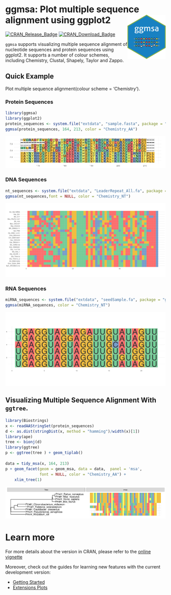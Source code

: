 
<!-- README.md is generated from README.Rmd. Please edit that file -->

# ggmsa: Plot multiple sequence alignment using ggplot2 <img src="man/figures/logo.png" height="139" align="right" />

<!-- badges: start -->

[![CRAN\_Release\_Badge](https://www.r-pkg.org/badges/version-ago/ggmsa)](https://cran.r-project.org/package=ggmsa)
[![CRAN\_Download\_Badge](https://cranlogs.r-pkg.org/badges/grand-total/ggmsa?color=green)](https://cran.r-project.org/package=ggmsa)
<!-- badges: end -->

`ggmsa` supports visualizing multiple sequence alignment of nucleotide
sequences and protein sequences using ggplot2. It supports a number of
colour schemes, including Chemistry, Clustal, Shapely, Taylor and Zappo.

## Quick Example

Plot multiple sequence alignment(colour scheme = ‘Chemistry’).

### Protein Sequences

``` r
library(ggmsa)
library(ggplot2)
protein_sequences <- system.file("extdata", "sample.fasta", package = "ggmsa")
ggmsa(protein_sequences, 164, 213, color = "Chemistry_AA")
```

![](man/figures/unnamed-chunk-2-1.png)<!-- -->

### DNA Sequences

``` r
nt_sequences <- system.file("extdata", "LeaderRepeat_All.fa", package = "ggmsa")
ggmsa(nt_sequences,font = NULL, color = "Chemistry_NT")
```

![](man/figures/unnamed-chunk-3-1.png)<!-- -->

### RNA Sequences

``` r
miRNA_sequences <- system.file("extdata", "seedSample.fa", package = "ggmsa")
ggmsa(miRNA_sequences, color = "Chemistry_NT")
```

![](man/figures/unnamed-chunk-4-1.png)<!-- -->

## Visualizing Multiple Sequence Alignment With `ggtree`.

``` r
library(Biostrings)
x <- readAAStringSet(protein_sequences)
d <- as.dist(stringDist(x, method = "hamming")/width(x)[1])
library(ape)
tree <- bionj(d)
library(ggtree)
p <- ggtree(tree ) + geom_tiplab()

data = tidy_msa(x, 164, 213)
p + geom_facet(geom = geom_msa, data = data,  panel = 'msa',
               font = NULL, color = "Chemistry_AA") +
    xlim_tree(1)
```

![](man/figures/unnamed-chunk-5-1.png)<!-- -->

# Learn more

For more details about the version in CRAN, please refer to the [online
vignette](https://cran.r-project.org/web/packages/ggmsa/vignettes/ggmsa.html)

Moreover, check out the guides for learning new features with the
current development version:

  - [Getting
    Started](https://yulab-smu.github.io/ggmsa/articles/ggmsa.html)
  - [Extensions
    Plots](https://yulab-smu.github.io/ggmsa/articles/Extensions/extensions.html)
